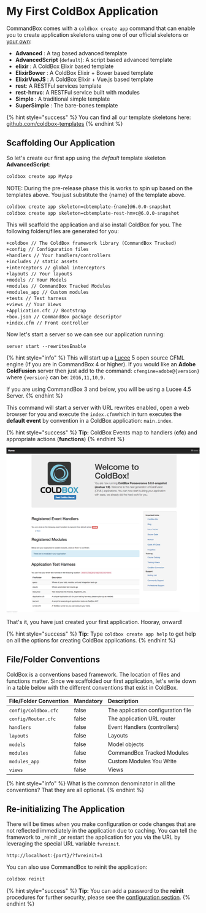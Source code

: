 # My First ColdBox Application

CommandBox comes with a `coldbox create app` command that can enable you to create application skeletons using one of our official skeletons or [your own](../../digging-deeper/recipes/application-templates.md):

* **Advanced** : A tag based advanced template
* **AdvancedScript**  \(`default`\): A script based advanced template
* **elixir** : A ColdBox Elixir based template
* **ElixirBower** : A ColdBox Elixir + Bower based template
* **ElixirVueJS** : A ColdBox Elixir + Vue.js based template
* **rest**: A RESTFul services template
* **rest-hmvc**: A RESTFul service built with modules
* **Simple** : A traditional simple template
* **SuperSimple** : The bare-bones template

{% hint style="success" %}
You can find all our template skeletons here: [github.com/coldbox-templates](https://github.com/coldbox-templates)
{% endhint %}

## Scaffolding Our Application

So let's create our first app using the _default_ template skeleton **AdvancedScript**:

```bash
coldbox create app MyApp
```

NOTE: During the pre-release phase this is works to spin up based on the templates above. You just substitute the {name} of the template above.

```bash
coldbox create app skeleton=cbtemplate-{name}@6.0.0-snapshot
coldbox create app skeleton=cbtemplate-rest-hmvc@6.0.0-snapshot
```

This will scaffold the application and also install ColdBox for you. The following folders/files are generated for you:

```text
+coldbox // The ColdBox framework library (CommandBox Tracked)
+config // Configuration files
+handlers // Your handlers/controllers
+includes // static assets
+interceptors // global interceptors
+layouts // Your layouts
+models // Your Models
+modules // CommandBox Tracked Modules
+modules_app // Custom modules
+tests // Test harness
+views // Your Views
+Application.cfc // Bootstrap
+box.json // CommandBox package descriptor
+index.cfm // Front controller
```

Now let's start a server so we can see our application running:

```text
server start --rewritesEnable
```

{% hint style="info" %}
This will start up a [Lucee](https://www.lucee.org) 5 open source CFML engine \(If you are in CommandBox 4 or higher\). If you would like an **Adobe ColdFusion** server then just add to the command: `cfengine=adobe@{version}` where `{version}` can be: `2016,11,10,9.`

If you are using CommandBox 3 and below, you will be using a Lucee 4.5 Server.
{% endhint %}

This command will start a server with URL rewrites enabled, open a web browser for you and execute the `index.cfm`which in turn executes the **default event** by convention in a ColdBox application: `main.index`.

{% hint style="success" %}
**Tip:** ColdBox Events map to handlers \(**cfc**\) and appropriate actions \(**functions**\)
{% endhint %}

![](../../.gitbook/assets/app_template.png)

That's it, you have just created your first application. Hooray, onward!

{% hint style="success" %}
**Tip:** Type `coldbox create app help` to get help on all the options for creating ColdBox applications.
{% endhint %}

## File/Folder Conventions

ColdBox is a conventions based framework. The location of files and functions matter. Since we scaffolded our first application, let's write down in a table below with the different conventions that exist in ColdBox.

| **File/Folder Convention** | **Mandatory** | **Description** |
| :--- | :--- | :--- |
| `config/Coldbox.cfc` | false | The application configuration file |
| `config/Router.cfc` | false | The application URL router |
| `handlers` | false | Event Handlers \(controllers\) |
| `layouts` | false | Layouts |
| `models` | false | Model objects |
| `modules` | false | CommandBox Tracked Modules |
| `modules_app` | false | Custom Modules You Write |
| `views` | false | Views |

{% hint style="info" %}
What is the common denominator in all the conventions? That they are all optional.
{% endhint %}

## Re-initializing The Application

There will be times when you make configuration or code changes that are not reflected immediately in the application due to caching. You can tell the framework to \_reinit \_or restart the application for you via the URL by leveraging the special URL variable `fwreinit`.

```text
http://localhost:{port}/?fwreinit=1
```

You can also use CommandBox to reinit the application:

```bash
coldbox reinit
```

{% hint style="success" %}
**Tip:** You can add a password to the **reinit** procedures for further security, please see the [configuration section](https://github.com/ortus-docs/coldbox-docs/tree/7a8d2250f812e1b65cfc9c2888a8489110724897/the-basics/configuration/coldbox.cfc).
{% endhint %}

